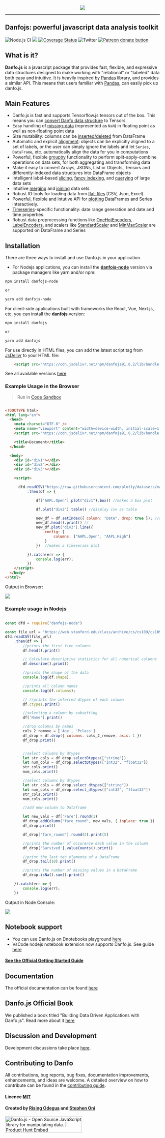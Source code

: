 
<div align="center">
  <img src="assets/logo.png"><br>
</div>

-----------------

## Danfojs: powerful javascript data analysis toolkit 
![Node.js CI](https://github.com/opensource9ja/danfojs/workflows/Node.js%20CI/badge.svg?branch=master)
[![](https://data.jsdelivr.com/v1/package/npm/danfojs/badge?style=rounded)](https://www.jsdelivr.com/package/npm/danfojs)
[![Coverage Status](https://coveralls.io/repos/github/opensource9ja/danfojs/badge.svg)](https://coveralls.io/github/opensource9ja/danfojs)
![Twitter](https://img.shields.io/twitter/url?style=social&url=https%3A%2F%2Ftwitter.com%2FDanfoJs) 
<span class="badge-patreon"><a href="https://www.patreon.com/bePatron?u=40496758" title="Donate to this project using Patreon"><img src="https://img.shields.io/badge/patreon-donate-yellow.svg" alt="Patreon donate button" /></a></span>

## What is it?

**Danfo.js** is a javascript package that provides fast, flexible, and expressive data
structures designed to make working with "relational" or "labeled" data both
easy and intuitive. It is heavily inspired by [Pandas](https://pandas.pydata.org/pandas-docs/stable/) library, and provides a similar API. This means that users familiar with [Pandas](https://pandas.pydata.org/pandas-docs/stable/), can easily pick up danfo.js. 

## Main Features

  - Danfo.js is fast and supports Tensorflow.js tensors out of the box. This means you can [convert Danfo data structure](https://danfo.jsdata.org/api-reference/dataframe/dataframe.tensor) to Tensors.
  - Easy handling of [missing-data](https://danfo.jsdata.org/getting-started#missing-data) (represented as
    `NaN`) in floating point as well as non-floating point data
  - Size mutability: columns can be [inserted/deleted](https://danfo.jsdata.org/api-reference/dataframe#combining-comparing-joining-merging) from DataFrame
  - Automatic and explicit [alignment](https://danfo.jsdata.org/api-reference/dataframe#reindexing-selection-label-manipulation): objects can
    be explicitly aligned to a set of labels, or the user can simply
    ignore the labels and let `Series`, `DataFrame`, etc. automatically
    align the data for you in computations
  - Powerful, flexible [groupby](https://danfo.jsdata.org/api-reference/groupby) functionality to perform
    split-apply-combine operations on data sets, for both aggregating
    and transforming data
  - Make it easy to convert Arrays, JSONs, List or Objects, Tensors and 
    differently-indexed data structures
    into DataFrame objects
  - Intelligent label-based [slicing](https://danfo.jsdata.org/api-reference/dataframe/danfo.dataframe.loc), [fancy indexing](https://danfo.jsdata.org/api-reference/dataframe/danfo.dataframe.iloc), and [querying](https://danfo.jsdata.org/api-reference/dataframe/danfo.dataframe.query) of
    large data sets
  - Intuitive [merging](https://danfo.jsdata.org/api-reference/general-functions/danfo.merge) and [joining](https://danfo.jsdata.org/api-reference/general-functions/danfo.concat) data
    sets
  - Robust IO tools for loading data from [flat-files](https://danfo.jsdata.org/api-reference/input-output)
    (CSV, Json, Excel).
  - Powerful, flexible and intutive API for [plotting](https://danfo.jsdata.org/api-reference/plotting) DataFrames and Series interactively.
  - [Timeseries](https://danfo.jsdata.org/api-reference/series#accessors)-specific functionality: date range
    generation and date and time properties. 
  - Robust data preprocessing functions like [OneHotEncoders](https://danfo.jsdata.org/api-reference/general-functions/danfo.onehotencoder), [LabelEncoders](https://danfo.jsdata.org/api-reference/general-functions/danfo.labelencoder), and scalers like [StandardScaler](https://danfo.jsdata.org/api-reference/general-functions/danfo.standardscaler) and [MinMaxScaler](https://danfo.jsdata.org/api-reference/general-functions/danfo.minmaxscaler) are supported on DataFrame and Series


## Installation
There are three ways to install and use Danfo.js in your application
* For Nodejs applications, you can install the [__danfojs-node__]() version via package managers like yarn and/or npm:

```bash
npm install danfojs-node

or

yarn add danfojs-node
```
For client-side applications built with frameworks like React, Vue, Next.js, etc, you can install the [__danfojs__]() version:

```bash
npm install danfojs

or

yarn add danfojs
```

For use directly in HTML files, you can add the latest script tag from [JsDelivr](https://www.jsdelivr.com/package/npm/danfojs) to your HTML file:

```html
    <script src="https://cdn.jsdelivr.net/npm/danfojs@1.0.2/lib/bundle.js"></script>
```
See all available versions [here](https://www.jsdelivr.com/package/npm/danfojs)

### Example Usage in the Browser

> Run in [Code Sandbox](https://codepen.io/risingodegua/pen/bGwPGMG)

```html

<!DOCTYPE html>
<html lang="en">
  <head>
    <meta charset="UTF-8" />
    <meta name="viewport" content="width=device-width, initial-scale=1.0" />
    <script src="https://cdn.jsdelivr.net/npm/danfojs@1.0.2/lib/bundle.js"></script>

    <title>Document</title>
  </head>

  <body>
    <div id="div1"></div>
    <div id="div2"></div>
    <div id="div3"></div>

    <script>

      dfd.readCSV("https://raw.githubusercontent.com/plotly/datasets/master/finance-charts-apple.csv")
          .then(df => {

              df['AAPL.Open'].plot("div1").box() //makes a box plot

              df.plot("div2").table() //display csv as table

              new_df = df.setIndex({ column: "Date", drop: true }); //resets the index to Date column
              new_df.head().print() //
              new_df.plot("div3").line({
                  config: {
                      columns: ["AAPL.Open", "AAPL.High"]
                  }
              })  //makes a timeseries plot

          }).catch(err => {
              console.log(err);
          })
    </script>
  </body>
</html>

```

Output in Browser:

![](assets/browser-out.gif)

### Example usage in Nodejs

```javascript

const dfd = require("danfojs-node")

const file_url = "https://web.stanford.edu/class/archive/cs/cs109/cs109.1166/stuff/titanic.csv"
dfd.readCSV(file_url)
    .then(df => {
        //prints the first five columns
        df.head().print()

        // Calculate descriptive statistics for all numerical columns
        df.describe().print()

        //prints the shape of the data
        console.log(df.shape);

        //prints all column names
        console.log(df.columns);

        // //prints the inferred dtypes of each column
        df.ctypes.print()

        //selecting a column by subsetting
        df['Name'].print()

        //drop columns by names
        cols_2_remove = ['Age', 'Pclass']
        df_drop = df.drop({ columns: cols_2_remove, axis: 1 })
        df_drop.print()


        //select columns by dtypes
        let str_cols = df_drop.selectDtypes(["string"])
        let num_cols = df_drop.selectDtypes(["int32", "float32"])
        str_cols.print()
        num_cols.print()

        //select columns by dtypes
        let str_cols = df_drop.select_dtypes(["string"])
        let num_cols = df_drop.select_dtypes(["int32", "float32"])
        str_cols.print()
        num_cols.print()

        //add new column to Dataframe

        let new_vals = df['Fare'].round(1)
        df_drop.addColumn("fare_round", new_vals, { inplace: true })
        df_drop.print()

        df_drop['fare_round'].round(2).print(5)

        //prints the number of occurence each value in the column
        df_drop['Survived'].valueCounts().print()

        //print the last ten elementa of a DataFrame
        df_drop.tail(10).print()

        //prints the number of missing values in a DataFrame
        df_drop.isNa().sum().print()

    }).catch(err => {
        console.log(err);
    })


```
Output in Node Console:

![](assets/node-rec.gif)
## Notebook support
* You can use Danfo.js on Dnotebooks playground [here](https://playnotebook.jsdata.org/demo)
* VsCode nodejs notebook extension now supports Danfo.js. See guide [here](https://marketplace.visualstudio.com/items?itemName=donjayamanne.typescript-notebook)

#### [See the Official Getting Started Guide](https://danfo.jsdata.org/getting-started)

## Documentation
The official documentation can be found [here](https://danfo.jsdata.org)

## Danfo.js Official Book

We published a book titled "Building Data Driven Applications with Danfo.js". Read more about it [here](https://danfo.jsdata.org/building-data-driven-applications-with-danfo.js-book)

## Discussion and Development
Development discussions take place [here](https://github.com/opensource9ja/danfojs/discussions). 

## Contributing to Danfo
All contributions, bug reports, bug fixes, documentation improvements, enhancements, and ideas are welcome. A detailed overview on how to contribute can be found in the [contributing guide](https://danfo.jsdata.org/contributing-guide).

#### Licence [MIT](https://github.com/opensource9ja/danfojs/blob/master/LICENCE)

#### Created by [Rising Odegua](https://github.com/risenW) and [Stephen Oni](https://github.com/steveoni)

<a href="https://www.producthunt.com/posts/danfo-js?utm_source=badge-featured&utm_medium=badge&utm_souce=badge-danfo-js" target="_blank"><img src="https://api.producthunt.com/widgets/embed-image/v1/featured.svg?post_id=233871&theme=light" alt="Danfo.js - Open Source JavaScript library for manipulating data. | Product Hunt Embed" style="width: 250px; height: 54px;" width="250px" height="54px" /></a>
